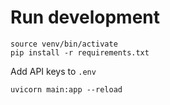 # Run development
```
source venv/bin/activate
pip install -r requirements.txt
```

Add API keys to `.env`

```
uvicorn main:app --reload
```
